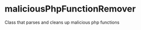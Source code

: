 maliciousPhpFunctionRemover
===========================

Class that parses and cleans up malicious php functions